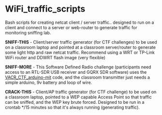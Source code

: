 # WiFi_traffic_scripts
Bash scripts for creating netcat client / server traffic.. designed to run on a client and connect to a server or web-router to generate traffic for monitoring sniffing lab.

**SNIFF-THIS** - Client/server traffic generator (for CTF challenges) to be used on a classroom laptop and pointed at a classroom server/router to generate some light http and raw netcat traffic. Recommend using a WRT or TP-Link WiFi router and DDWRT flash image (very flexible)

**SNIFF-MORE** - This Software Defined Radio challenge (participants need access to an RTL-SDR USB receiver and GQRX SDR software) uses the [VACR_CTF_arduino-mit](https://github.com/Tweeks-va/VACR_CTF_arduino-xmit-cw) code, and the classroom transmitter just needs a simple arduino, 9v battery and loop of wire.

**CRACK-THIS** - Client/AP traffic generator (for CTF challenge) to be used on a classroom laptop, pointed to a WEP capable Access Point so that traffic can be sniffed, and the WEP key brute forced. Designed to be run in a crontab */15 minutes so that it's always running (generating traffic).
 

 

